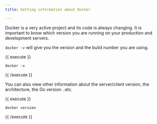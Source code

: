 ```yaml
---
title: Getting information about Docker

---
```

Docker is a very active project and its code is always changing. It is important to know which version you are running on your production and development servers.

`docker -v` will give you the version and the build number you are using.

{{ execute }}
```
docker -v
```
{{ /execute }}

You can also view other information about the server/client version, the architecture, the Go version ..etc. 

{{ execute }}
```
docker version
```
{{ /execute }}